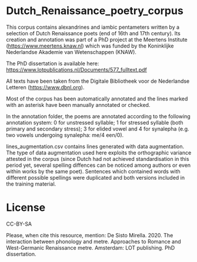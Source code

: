 # Dutch_Renaissance_poetry_corpus

This corpus contains alexandrines and iambic pentameters written by a selection of Dutch Renaissance poets (end of 16th and 17th century). 
Its creation and annotation was part of a PhD project at the Meertens Institute (https://www.meertens.knaw.nl) which was funded by the Koninklijke Nederlandse Akademie van Wetenschappen (KNAW).

The PhD dissertation is available here: https://www.lotpublications.nl/Documents/577_fulltext.pdf

All texts have been taken from the Digitale Bibliotheek voor de Nederlandse Letteren (https://www.dbnl.org).

Most of the corpus has been automatically annotated and the lines marked with an asterisk have been manually annotated or checked. 

In the annotation folder, the poems are annotated according to the following annotation system: 0 for unstressed syllable; 1 for stressed syllable (both primary and secondary stress); 3 for elided vowel and 4 for synalepha (e.g. two vowels undergoing synalepha: me/4 een/0).


lines_augmentation.csv contains lines generated with data augmentation. The type of data augmentation used here exploits the orthographic variance attested in the corpus (since Dutch had not achieved standardisation in this period yet, several spelling diffences can be noticed among authors or even within works by the same poet). Sentences which contained words with different possible spellings were duplicated and both versions included in the training material. 

# License

CC-BY-SA

Please, when cite this resource, mention: 
De Sisto Mirella. 2020. The interaction between phonology and metre. Approaches to Romance
and West-Germanic Renaissance metre. Amsterdam: LOT publishing. PhD dissertation.
